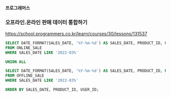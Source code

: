 #### 프로그래머스 <br>
### 오프라인.온라인 판매 데이터 통합하기 <br>
<https://school.programmers.co.kr/learn/courses/30/lessons/131537>

```sql
SELECT DATE_FORMAT(SALES_DATE, '%Y-%m-%d') AS SALES_DATE, PRODUCT_ID, USER_ID, SALES_AMOUNT
FROM ONLINE_SALE
WHERE SALES_DATE LIKE '2022-03%'

UNION ALL

SELECT DATE_FORMAT(SALES_DATE, '%Y-%m-%d') AS SALES_DATE, PRODUCT_ID, NULL, SALES_AMOUNT
FROM OFFLINE_SALE
WHERE SALES_DATE LIKE '2022-03%'

ORDER BY SALES_DATE, PRODUCT_ID, USER_ID;
```
